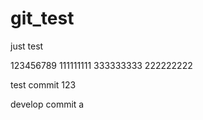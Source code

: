 git_test
========

just test

123456789
111111111
333333333
222222222




test commit 123

develop commit a